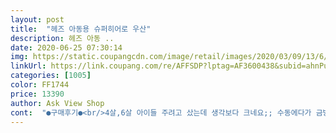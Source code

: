 ```yaml
---
layout: post 
title:  "헤즈 아동용 슈퍼히어로 우산" 
description: 헤즈 아동 ..
date: 2020-06-25 07:30:14 
img: https://static.coupangcdn.com/image/retail/images/2020/03/09/13/6/ca54acdc-840d-4a72-92e2-beff63e90965.jpg 
linkUrl: https://link.coupang.com/re/AFFSDP?lptag=AF3600438&subid=ahnPublicAsk&pageKey=1336225840&itemId=2362101301&vendorItemId=70305753217&traceid=V0-113-2a85e2fd4a4e6435 
categories: [1005] 
color: FF1744 
price: 13390 
author: Ask View Shop 
cont:  "●구매후기●<br/>4살,6살 아이들 주려고 샀는데 생각보다 크네요;; 수동에다가 금방 부러질듯하게 생겼고 끝부분엔 실로 대충 묶어놓은듯 풀려있기도 하고.<br/>.<br/>다시 촘촘하게 바느질 해야할듯 해요;;  우리집에 온 우산만 그런건가ㅠㅜ<br/>6살 아들이 사용하기에 좋았어요<br/>ㅎㅎㅎ 받아보고 알았네요.<br/>.<br/>자동 우산이 아닌걸... <br/><br/>그래도 애들은 좋아합니다  비오는날 우산쓰고 나가고  싶다고 노래를 부르네요ㅎㅎ 얼마 안지나 고장날듯해요 ㅋㅋ<br/>깔끔하게 잘왔어요<br/>무늬도 생각보다 이쁘구 색도 좋습니다<br/>손잡이는 스펀지 처럼 되어있어 미끄러지지 않을듯 하구요<br/>손잡이부분도 폭신하네요<br/>수동이라 해도 손이 다치지 않게 잘 되어있어요<br/>안전하게 펴고접고 좋아하는 히어로 프린팅이라 아이가 정말 좋아했어요<br/>저도 추천받아 산건데 베리굿<br/>" 
---
```

